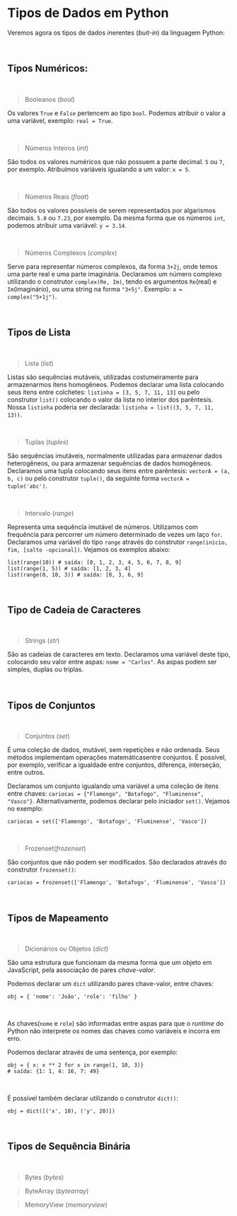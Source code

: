 # Tipos de Dados em Python

Veremos agora os tipos de dados inerentes (*buit-in*) da linguagem Python:

<br />

## Tipos Numéricos:

<br />

> Booleanos (*bool*)

Os valores `True` e `False` pertencem ao tipo `bool`. Podemos atribuir o valor a uma variável, exemplo: `real = True`.

<br />

> Números Inteiros (*int*)

São todos os valores numéricos que não possuem a parte decimal. `5` ou `7`, por exemplo. Atribuímos variáveis igualando a um valor: `x = 5`.

<br />

> Números Reais (*float*)

São todos os valores possíveis de serem representados por algarismos decimais. `5.0` ou `7.23`, por exemplo. Da mesma forma que os números `int`, podemos atribuir uma variável: `y = 3.14`.

<br />

> Números Complexos (*complex*)

Serve para representar números complexos, da forma `3+2j`, onde temos uma parte real e uma parte imaginária. Declaramos um número complexo utilizando o construtor `complex(Re, Im)`, tendo os argumentos `Re`(real) e `Im`(imaginário), ou uma string na forma `"3+5j"`. Exemplo: `a = complex("5+1j")`.

<br />

## Tipos de Lista

<br />

> Lista (*list*)

Listas são sequências mutáveis, utilizadas costumeiramente para armazenarmos itens homogêneos. Podemos declarar uma lista colocando seus itens entre colchetes: `listinha = [3, 5, 7, 11, 13]` ou pelo construtor `list()` colocando o valor da lista no interior dos parêntesis. Nossa `listinha` poderia ser declarada: `listinha = list((3, 5, 7, 11, 13))`.

<br />

> Tuplas (*tuples*)

São sequências imutáveis, normalmente utilizadas para armazenar dados heterogêneos, ou para armazenar sequências de dados homogêneos. Declaramos uma tupla colocando seus itens entre parêntesis: `vectorA = (a, b, c)` ou pelo construtor `tuple()`, da seguinte forma `vectorA = tuple('abc')`.

<br />

> Intervalo (*range*)

Representa uma sequência imutável de números. Utilizamos com frequência para percorrer um número determinado de vezes um laço `for`. Declaramos uma variável do tipo `range` através do construtor `range(início, fim, [salto -opcional])`. Vejamos os exemplos abaixo:

```
list(range(10)) # saída: [0, 1, 2, 3, 4, 5, 6, 7, 8, 9]
list(range(1, 5)) # saída: [1, 2, 3, 4]
list(range(0, 10, 3)) # saída: [0, 3, 6, 9]
```

<br />

## Tipo de Cadeia de Caracteres

<br />

> Strings (*str*)

São as cadeias de caracteres em texto. Declaramos uma variável deste tipo, colocando seu valor entre aspas: `nome = "Carlos"`. As aspas podem ser simples, duplas ou triplas.

<br />

## Tipos de Conjuntos

<br />

> Conjuntos (*set*)

É uma coleção de dados, mutável, sem repetições e não ordenada. Seus métodos implementam operações matemáticasentre conjuntos. É possível, por exemplo, verificar a igualdade entre conjuntos, diferença, interseção, entre outros.

Declaramos um conjunto igualando uma variável a uma coleção de itens entre chaves: `cariocas = {"Flamengo", "Botafogo", "Fluminense", "Vasco"}`. Alternativamente, podemos declarar pelo iniciador `set()`. Vejamos no exemplo:

```
cariocas = set(['Flamengo', 'Botafogo', 'Fluminense', 'Vasco'])
```

<br />

> Frozenset(*frozenset*)

São conjuntos que não podem ser modificados. São declarados através do construtor `frozenset()`:

```
cariocas = frozenset(['Flamengo', 'Botafogo', 'Fluminense', 'Vasco'])
```

<br />

## Tipos de Mapeamento

<br />

> Dicionários ou Objetos (*dict*)

São uma estrutura que funcionam da mesma forma que um objeto em JavaScript, pela associação de pares *chave-valor*.

Podemos declarar um `dict` utilizando pares chave-valor, entre chaves:

```
obj = { 'nome': 'João', 'role': 'filho' }
```

<br />

As chaves(`nome` e `role`) são informadas entre aspas para que o *runtime* do Python não interprete os nomes das chaves como variáveis e incorra em erro.

Podemos declarar através de uma sentença, por exemplo:

```
obj = { x: x ** 2 for x in range(1, 10, 3)}
# saída: {1: 1, 4: 16, 7: 49}
```

<br />

É possível também declarar utilizando o construtor `dict()`:

```
obj = dict([('x', 10), ('y', 20)])
```

<br />

## Tipos de Sequência Binária

<br />

> Bytes (*bytes*)
 
> ByteArray (*bytearray*)

> MemoryView (*memoryview*)